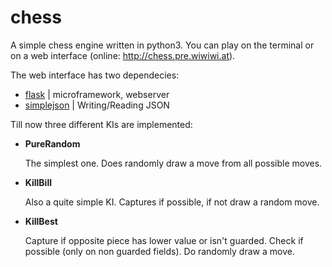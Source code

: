 chess
=====

A simple chess engine written in python3. You can play on the terminal or on a web interface (online: http://chess.pre.wiwiwi.at). 

The web interface has two dependecies: 
* [flask](http://flask.pocoo.org/) | microframework, webserver
* [simplejson](http://simplejson.readthedocs.org/) | Writing/Reading JSON

Till now three different KIs are implemented:
* **PureRandom**

  The simplest one. Does randomly draw a move from all possible moves.
  
  
* **KillBill**

  Also a quite simple KI. Captures if possible, if not draw a random move.
  
  
* **KillBest**

  Capture if opposite piece has lower value or isn't guarded. Check if possible (only on non guarded fields). Do randomly draw a move.
